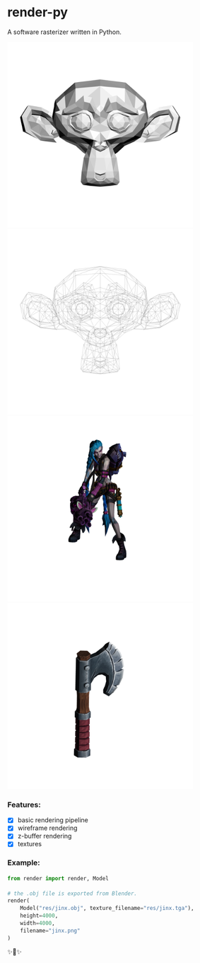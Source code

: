 # render-py

A software rasterizer written in Python.

<img alt="zbuffer corrected monkey" src="./res/monkey_zbuffer.png" alt="monkey" width="420"> <img src="./res/monkey_wireframe.png" alt="wireframe monkey" width="420">
<img src="./res/jinx.png" alt="jinx" width="420"> <img src="./res/axe.png" alt="axe" width="420">

### Features:

- [x] basic rendering pipeline
- [x] wireframe rendering
- [x] z-buffer rendering
- [x] textures

### Example:

```python
from render import render, Model

# the .obj file is exported from Blender.
render(
    Model("res/jinx.obj", texture_filename="res/jinx.tga"),
    height=4000,
    width=4000,
    filename="jinx.png"
)
```

✨🍰✨
